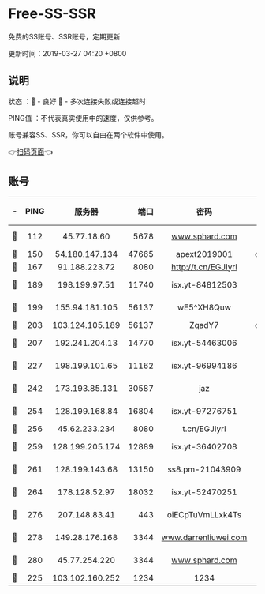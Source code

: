 # Free-SS-SSR

免费的SS账号、SSR账号，定期更新

更新时间：2019-03-27 04:20 +0800

## 说明

状态     ：🙂 - 良好 🙁 - 多次连接失败或连接超时

PING值   ：不代表真实使用中的速度，仅供参考。

账号兼容SS、SSR，你可以自由在两个软件中使用。

👉[扫码页面](https://liesauer.github.io/Free-SS-SSR/)👈

## 账号

|-|PING|服务器|端口|密码|加密方式|区域|
|:----:|:----:|:-----:|-----:|:----:|:----:|:----:|
|🙂|112|45.77.18.60|5678|www.sphard.com|aes-256-cfb|JP|
|🙂|150|54.180.147.134|47665|apext2019001|chacha20|KR|
|🙂|167|91.188.223.72|8080|http://t.cn/EGJIyrl|rc4-md5|RU|
|🙂|189|198.199.97.51|11740|isx.yt-84812503|aes-256-cfb|US|
|🙂|199|155.94.181.105|56137|wE5^XH8Quw|aes-256-cfb|US|
|🙂|203|103.124.105.189|56137|ZqadY7|chacha20|US|
|🙂|207|192.241.204.13|14770|isx.yt-54463006|aes-256-cfb|US|
|🙂|227|198.199.101.65|11162|isx.yt-96994186|aes-256-cfb|US|
|🙂|242|173.193.85.131|30587|jaz|aes-256-cfb|US|
|🙂|254|128.199.168.84|16804|isx.yt-97276751|aes-256-cfb|SG|
|🙂|256|45.62.233.234|8080|t.cn/EGJIyrl|rc4-md5|CA|
|🙂|259|128.199.205.174|12889|isx.yt-36402708|aes-256-cfb|SG|
|🙂|261|128.199.143.68|13150|ss8.pm-21043909|aes-256-cfb|SG|
|🙂|264|178.128.52.97|18032|isx.yt-52470251|aes-256-cfb|SG|
|🙂|276|207.148.83.41|443|oiECpTuVmLLxk4Ts|aes-256-cfb|AU|
|🙂|278|149.28.176.168|3344|www.darrenliuwei.com|aes-256-cfb|AU|
|🙂|280|45.77.254.220|3344|www.sphard.com|aes-256-cfb|SG|
|🙂|225|103.102.160.252|1234|1234|rc4-md5|JP|
